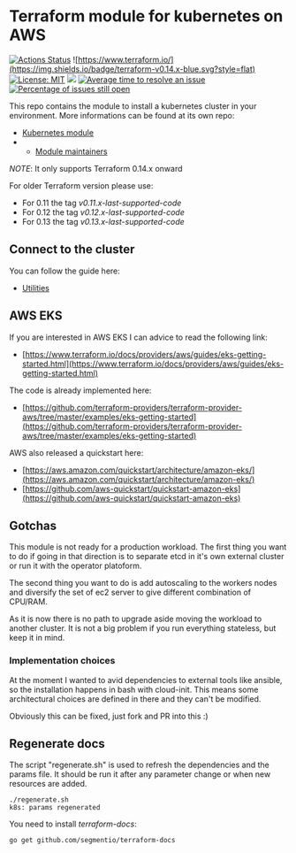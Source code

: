 # Terraform module for kubernetes on AWS

[![Actions Status](https://github.com/jecnua/terraform-aws-kubernetes/workflows/Tests/badge.svg)](https://github.com/jecnua/terraform-aws-kubernetes/actions)
![https://www.terraform.io/](https://img.shields.io/badge/terraform-v0.14.x-blue.svg?style=flat)
[![License: MIT](https://img.shields.io/badge/license-MIT-yellow.svg)](https://opensource.org/licenses/MIT)
![](https://img.shields.io/maintenance/yes/2021.svg)
[![Average time to resolve an issue](http://isitmaintained.com/badge/resolution/jecnua/terraform-aws-kubernetes.svg)](http://isitmaintained.com/project/jecnua/terraform-aws-kubernetes "Average time to resolve an issue")
[![Percentage of issues still open](http://isitmaintained.com/badge/open/jecnua/terraform-aws-kubernetes.svg)](http://isitmaintained.com/project/jecnua/terraform-aws-kubernetes "Percentage of issues still open")

This repo contains the module to install a kubernetes cluster in your
environment. More informations can be found at its own repo:

- [Kubernetes module](modules/kubernetes/)
- - [Module maintainers](MAINTAINERS.md)

*NOTE*: It only supports Terraform 0.14.x onward

For older Terraform version please use:

- For 0.11 the tag _v0.11.x-last-supported-code_
- For 0.12 the tag _v0.12.x-last-supported-code_
- For 0.13 the tag _v0.13.x-last-supported-code_

## Connect to the cluster

You can follow the guide here:

- [Utilities](utilities/)

## AWS EKS

If you are interested in AWS EKS I can advice to read the following link:

- [https://www.terraform.io/docs/providers/aws/guides/eks-getting-started.html](https://www.terraform.io/docs/providers/aws/guides/eks-getting-started.html)

The code is already implemented here:

- [https://github.com/terraform-providers/terraform-provider-aws/tree/master/examples/eks-getting-started](https://github.com/terraform-providers/terraform-provider-aws/tree/master/examples/eks-getting-started)

AWS also released a quickstart here:

- [https://aws.amazon.com/quickstart/architecture/amazon-eks/](https://aws.amazon.com/quickstart/architecture/amazon-eks/)
- [https://github.com/aws-quickstart/quickstart-amazon-eks](https://github.com/aws-quickstart/quickstart-amazon-eks)

## Gotchas

This module is not ready for a production workload. The first thing you want to do if going in that direction is to separate etcd in it's own external cluster or run it with the operator platoform.

The second thing you want to do is add autoscaling to the workers nodes and diversify the set of ec2 server to give different combination of CPU/RAM.

As it is now there is no path to upgrade aside moving the workload to another cluster. It is not a big problem if you run everything stateless, but keep it in mind.

### Implementation choices

At the moment I wanted to avid dependencies to external tools like ansible, so the installation happens in bash with 
cloud-init. This means some architectural choices are defined in there and they can't be modified.

Obviously this can be fixed, just fork and PR into this :)

## Regenerate docs

The script "regenerate.sh" is used to refresh the dependencies and the params file. It should be run it after any parameter change or when new resources are added.

    ./regenerate.sh
    k8s: params regenerated

You need to install _terraform-docs_:

    go get github.com/segmentio/terraform-docs
